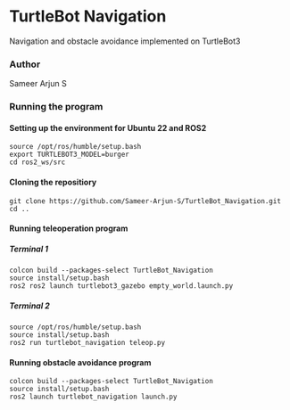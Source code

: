 # TurtleBot Navigation
Navigation and obstacle avoidance implemented on TurtleBot3

### Author
Sameer Arjun S

### Running the program

#### Setting up the environment for Ubuntu 22 and ROS2
```
source /opt/ros/humble/setup.bash
export TURTLEBOT3_MODEL=burger
cd ros2_ws/src
```

#### Cloning the repositiory
```
git clone https://github.com/Sameer-Arjun-S/TurtleBot_Navigation.git
cd ..
```
#### Running teleoperation program
##### Terminal 1
```
colcon build --packages-select TurtleBot_Navigation
source install/setup.bash
ros2 ros2 launch turtlebot3_gazebo empty_world.launch.py 
```
##### Terminal 2
```
source /opt/ros/humble/setup.bash
source install/setup.bash
ros2 run turtlebot_navigation teleop.py
```
#### Running obstacle avoidance program
```
colcon build --packages-select TurtleBot_Navigation
source install/setup.bash
ros2 launch turtlebot_navigation launch.py
```
